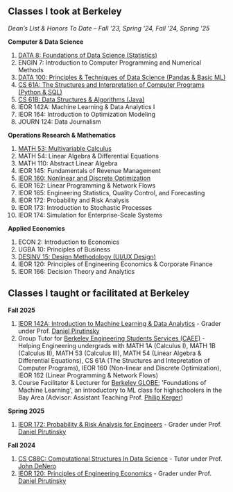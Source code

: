 
## Classes I took at Berkeley

*Dean’s List & Honors To Date – Fall '23, Spring '24, Fall '24, Spring '25*

**Computer & Data Science**
1. [DATA 8: Foundations of Data Science (Statistics)](https://www.data8.org/)
2. ENGIN 7: Introduction to Computer Programming and Numerical Methods 
3. [DATA 100: Principles & Techniques of Data Science (Pandas & Basic ML)](https://ds100.org/)
4. [CS 61A: The Structures and Interpretation of Computer Programs (Python & SQL)](https://cs61a.org/)
5. [CS 61B: Data Structures & Algorithms (Java)](https://sp24.datastructur.es/)
6. IEOR 142A: Machine Learning & Data Analytics I
7. IEOR 164: Introduction to Optimization Modeling
8. JOURN 124: Data Journalism

**Operations Research & Mathematics**
1. [MATH 53: Multivariable Calculus](https://math.berkeley.edu/~zworski/syllabus53_23.html) 
2. MATH 54: Linear Algebra & Differential Equations
3. MATH 110: Abstract Linear Algebra
4. IEOR 145: Fundamentals of Revenue Management
5. [IEOR 160: Nonlinear and Discrete Optimization](https://lavaei.ieor.berkeley.edu/Course_IEOR160_Fall_2024.html)
6. IEOR 162: Linear Programming & Network Flows
7. IEOR 165: Engineering Statistics, Quality Control, and Forecasting
8. IEOR 172: Probability and Risk Analysis
9. IEOR 173: Introduction to Stochastic Processes
10. IEOR 174: Simulation for Enterprise-Scale Systems

**Applied Economics**
1. ECON 2: Introduction to Economics
2. UGBA 10: Principles of Business
3. [DESINV 15: Design Methodology (UI/UX Design)](https://sites.google.com/berkeley.edu/bargain-buddy/home?authuser=0)
4. IEOR 120: Principles of Engineering Economics & Corporate Finance
6. IEOR 166: Decision Theory and Analytics


## Classes I taught or facilitated at Berkeley

**Fall 2025**

1. [IEOR 142A: Introduction to Machine Learning & Data Analytics](https://classes.berkeley.edu/content/2025-fall-indeng-142a-1-lec-1) - Grader under Prof. [Daniel Pirutinsky](https://pirutinsky.ieor.berkeley.edu/)
2. Group Tutor for [Berkeley Engineering Students Services (CAEE)](https://engineering.berkeley.edu/students/academic-support/) - Helping Engineering undergrads with MATH 1A (Calculus I), MATH 1B (Calculus II), MATH 53 (Calculus III), MATH 54 (Linear Algebra & Differential Equations), CS 61A (The Structures and Intepretation of Computer Programs), IEOR 160 (Non-linear and Discrete Optimization), IEOR 162 (Linear Programming & Network Flows)
3. Course Facilitator & Lecturer for [Berkeley GLOBE](https://globe.berkeley.edu/); 'Foundations of Machine Learning', an introductory to ML class for highschoolers in the Bay Area (Advisor: Assistant Teaching Prof. [Philip Kerger](https://phillipkerger.github.io/))

**Spring 2025**

1. [IEOR 172: Probability & Risk Analysis for Engineers](https://classes.berkeley.edu/content/2025-spring-indeng-172-1-lec-1) - Grader under Prof. [Daniel Pirutinsky](https://pirutinsky.ieor.berkeley.edu/)

**Fall 2024**

1. [CS C88C: Computational Structures In Data Science](https://c88c.org/fa24/) - Tutor under Prof. [John DeNero](https://denero.org/)
2. [IEOR 120: Principles of Engineering Economics](https://classes.berkeley.edu/content/indeng-120) - Grader under Prof. [Daniel Pirutinsky](https://pirutinsky.ieor.berkeley.edu/)


